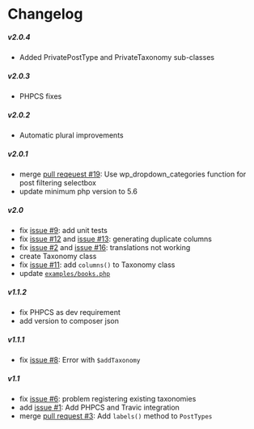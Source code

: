 # Changelog

##### v2.0.4
* Added PrivatePostType and PrivateTaxonomy sub-classes

##### v2.0.3
* PHPCS fixes

##### v2.0.2
* Automatic plural improvements

##### v2.0.1
* merge [pull reqeuest #19](https://github.com/jjgrainger/PostTypes/pull/19): Use wp_dropdown_categories function for post filtering selectbox
* update minimum php version to 5.6

##### v2.0
* fix [issue #9](https://github.com/jjgrainger/PostTypes/issues/9): add unit tests
* fix [issue #12](https://github.com/jjgrainger/PostTypes/issues/12) and [issue #13](https://github.com/jjgrainger/PostTypes/issues/13): generating duplicate columns
* fix [issue #2](https://github.com/jjgrainger/PostTypes/issues/2) and [issue #16](https://github.com/jjgrainger/PostTypes/issues/16): translations not working
* create Taxonomy class
* fix [issue #11](https://github.com/jjgrainger/PostTypes/issues/11): add `columns()` to Taxonomy class
* update [`examples/books.php`](https://github.com/jjgrainger/PostTypes/blob/master/examples/books.php)

##### v1.1.2
* fix PHPCS as dev requirement
* add version to composer json

##### v1.1.1
* fix [issue #8](https://github.com/jjgrainger/PostTypes/issues/8): Error with `$addTaxonomy`

##### v1.1
* fix [issue #6](https://github.com/jjgrainger/PostTypes/issues/6): problem registering existing taxonomies
* add [issue #1](https://github.com/jjgrainger/PostTypes/issues/1): Add PHPCS and Travic integration
* merge [pull request #3](https://github.com/jjgrainger/PostTypes/pull/3): Add `labels()` method to `PostTypes`
